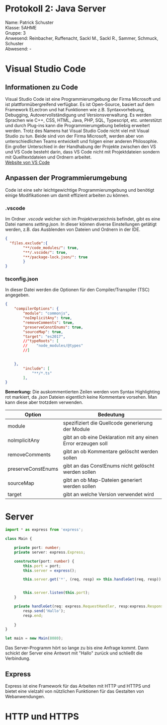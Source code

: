 # Protokoll 2: Java Server
Name: Patrick Schuster  
Klasse: 5AHME  
Gruppe: 3    
Anwesend: Reinbacher, Ruffenacht, Sackl M., Sackl R., Sammer, Schmuck, Schuster  
Abwesend: -

# Visual Studio Code
## Informationen zu Code
Visual Studio Code ist eine Programmierumgebung der Firma Microsoft und ist plattformübergreifend verfügbar. 
Es ist Open-Source, basiert auf dem Framework ELectron und hat Funktionen wie z.B. Syntaxvorhebung, Debugging, Autovervollständigung und Versionsverwaltung. 
Es werden Sprachen wie C++, CSS, HTML, Java, PHP, SQL, Typescript, etc. unterstützt und durch Plug-ins kann die Programmierumgebung beliebig erweitert werden.
Trotz des Namens hat Visual Studio Code nicht viel mit Visual Studio zu tun. Beide sind von der Firma Microsoft, 
werden aber von unterschiedlichen Teams entwickelt und folgen einer anderen Philosophie. Ein großer Unterschied in der Handhabung der Projekte
zwischen den VS und VS Code besteht darin, dass VS Code nicht mit Projektdateien sondern mit Quelltextdateien und Ordnern arbeitet.  
[Website von VS Code](https://code.visualstudio.com/)
## Anpassen der Programmierumgebung
Code ist eine sehr leichtgewichtige Programmierumgebung und benötigt einige Modifikationen um damit effizient arbeiten zu können. 

### .vscode
Im Ordner *.vscode* welcher sich im Projektverzeichnis befindet, gibt es eine Datei namens *setting.json*.
In dieser können diverse Einstellungen getätigt werden, z.B. das Ausblenden von Dateien und Ordnern in der IDE.
```json
{
  "files.exclude":{
        "**/code_modules/": true,
        "**/.vscode/": true,
        "**/package-lock.json/": true
        }
}
```
### tsconfig.json
In dieser Datei werden die Optionen für den Compiler/Transpiler (TSC) angegeben.
```json 
{
    "compilerOptions": {
        "module": "commonjs",
        "noImplicitAny": true,
        "removeComments": true,
        "preserveConstEnums": true,
        "sourceMap": true,
        "target": "es2017",
        //"typeRoots": [
        //    "node_modules/@types"
        //]
           

    },
        "include": [
            "**/*.ts"
        ],
}  
```
**Bemerkung:** Die auskommentierten Zeilen werden vom Syntax Highlighting rot markiert, 
da *.json* Dateien eigentlich keine Kommentare vorsehen. Man kann diese aber trotzdem verwenden.

Option | Bedeutung  
---- | ---------  
module | spezifiziert die Quellcode generierung der Module  
noImplicitAny | gibt an ob eine Deklaration mit any einen Error erzeugen soll  
removeComments | gibt an ob Kommentare gelöscht werden sollen  
preserveConstEnums | gibt an das ConstEnums nicht gelöscht werden sollen 
sourceMap |   gibt an ob Map-Dateien generiert werden sollen
target | gibt an welche Version verwendet wird

# Server
```typescript  
import * as express from 'express';

class Main {

    private port: number;
    private server: express.Express;

    constructor(port: number) {
        this.port = port;
        this.server = express();

        this.server.get('*', (req, resp) => this.handleGet(req, resp));


        this.server.listen(this.port);
    }

    private handleGet(req: express.RequestHandler, resp:express.Response) {
        resp.send('Hallo');
        resp.end;
     
    }
}

let main = new Main(8080);  
```
Das Server-Programm hört so lange zu bis eine Anfrage kommt. Dann schickt der Server eine Antwort mit "Hallo" zurück und schließt die Verbindung.
## Express 
Express ist eine Framework für das Arbeiten mit HTTP und HTTPS und bietet eine vielzahl von nützlichen Funktionen für das Gestalten von Webanwendungen.
# HTTP und HTTPS
